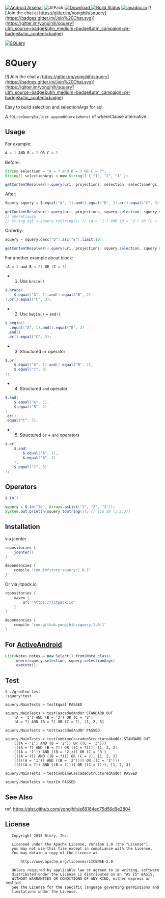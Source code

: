 [![Android Arsenal](https://img.shields.io/badge/Android%20Arsenal-8Query-brightgreen.svg?style=flat)](http://android-arsenal.com/details/1/1846)
![JitPack](https://img.shields.io/github/tag/yongjhih/squery.svg?label=maven)
[![Download](https://api.bintray.com/packages/yongjhih/maven/squery/images/download.svg) ](https://bintray.com/yongjhih/maven/squery/_latestVersion)
[![Build Status](https://travis-ci.org/yongjhih/squery.svg)](https://travis-ci.org/yongjhih/squery)
[![javadoc.io](https://javadocio-badges.herokuapp.com/com.infstory/squery/badge.svg)](http://www.javadoc.io/doc/com.infstory/squery/)
[![Join the chat at https://gitter.im/yongjhih/squery](https://badges.gitter.im/Join%20Chat.svg)](https://gitter.im/yongjhih/squery?utm_source=badge&utm_medium=badge&utm_campaign=pr-badge&utm_content=badge)

[![8Query](art/8Query.png)](art/8Query.png)

# 8Query

[![Join the chat at https://gitter.im/yongjhih/squery](https://badges.gitter.im/Join%20Chat.svg)](https://gitter.im/yongjhih/squery?utm_source=badge&utm_medium=badge&utm_campaign=pr-badge&utm_content=badge)

Easy to build selection and selectionArgs for sql.

A `SQLiteQueryBuilder.appendWhere(where)` of whereClause alternative.

## Usage

For example:

```java
A = 1 AND B = 2 OR C = 3
```

Before:

```java
String selection = "A = ? and B = ? OR C = ?";
String[] selectionArgs = new String[] { "1", "2", "3" };

getContentResolver().query(uri, projections, selection, selectionArgs, sortOrder);
```

After:

```java
Squery squery = $.equal("A", 1).and().equal("B", 2).or().equal("C", 3);

getContentResolver().query(uri, projections, squery.selection, squery.selectionArgs, sortOrder);
// whereClause
// String sql = squery.toString(); // (A = '1') AND (B = '2') OR (C = '3')
```

Orderby:

```java
squery = squery.desc("D").asc("E").limit(10);

getContentResolver().query(uri, projections, squery.selection, squery.selectionArgs, squery.orderBy);
```

For another example about block:

```java
(A = 1 and B = 2) OR (C = 3)
```

* 1. Use `brace()`

```java
$.brace(
    $.equal("A", 1).and().equal("B", 2)
).or().equal("C", 3);
```

* 2. Use `begin()` + `end()`

```java
$.begin()
  .equal("A", 1).and().equal("B", 2)
 .end()
 .or().equal("C", 3);
```

* 3. Structured `or` operator

```java
$.or(
    $.equal("A", 1).and().equal("B", 2),
    $.equal("C", 3)
);
```

* 4. Structured `and` operator

```java
$.and(
    $.equal("A", 1),
    $.equal("B", 2)
)
.or()
.equal("C", 3);
```

* 5. Structured `or` + `and` operators

```java
$.or(
    $.and(
        $.equal("A", 1),
        $.equal("B", 2)
    ),
    $.equal("C", 3)
);
```

## Operators

```java
$.in()
```

```java
squery = $.in("Id", Arrays.asList("1", "2", "3"));
System.out.println(squery.toString()); // (Id IN (1,2,3))
```

## Installation

via jcenter

```gradle
repositories {
    jcenter()
}

dependencies {
    compile 'com.infstory:squery:1.0.1'
}
```

Or via jitpack.io

```gradle
repositories {
    maven {
        url "https://jitpack.io"
    }
}

dependencies {
    compile 'com.github.yongjhih:squery:1.0.1'
}
```

## For [ActiveAndroid](https://github.com/pardom/ActiveAndroid)

```java
List<Note> notes = new Select().from(Note.class)
    .where(squery.selection, squery.selectionArgs)
    .execute();
```

## Test

```
$ ./gradlew test
:squery:test

squery.MainTests > testEqual PASSED

squery.MainTests > testCascadedAndOr STANDARD_OUT
    (A = '1') AND (B = '2') OR (C = '3')
    (A = ?) AND (B = ?) OR (C = ?), [1, 2, 3]

squery.MainTests > testCascadedAndOr PASSED

squery.MainTests > testCombineCascadedStructuredAndOr STANDARD_OUT
    (((A = '1') AND (B = '2')) OR ((C = '3')))
    (((A = ?) AND (B = ?)) OR ((C = ?))), [1, 2, 3]
    (((A = '1')) AND ((B = '2'))) OR (C = '3')
    (((A = ?)) AND ((B = ?))) OR (C = ?), [1, 2, 3]
    (((((A = '1')) AND ((B = '2')))) OR ((C = '3')))
    (((((A = ?)) AND ((B = ?)))) OR ((C = ?))), [1, 2, 3]

squery.MainTests > testCombineCascadedStructuredAndOr PASSED

squery.MainTests > testIn PASSED
```

## See Also

ref. https://gist.github.com/yongjhih/e68184ec75d56d9e2804

## License

```
   Copyright 2015 8tory, Inc.

   Licensed under the Apache License, Version 2.0 (the "License");
   you may not use this file except in compliance with the License.
   You may obtain a copy of the License at

       http://www.apache.org/licenses/LICENSE-2.0

   Unless required by applicable law or agreed to in writing, software
   distributed under the License is distributed on an "AS IS" BASIS,
   WITHOUT WARRANTIES OR CONDITIONS OF ANY KIND, either express or implied.
   See the License for the specific language governing permissions and
   limitations under the License.
```
